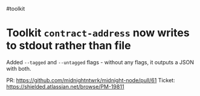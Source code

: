 #toolkit
# Toolkit `contract-address` now writes to stdout rather than file

Added `--tagged` and `--untagged` flags - without any flags, it outputs a JSON with both.

PR: https://github.com/midnightntwrk/midnight-node/pull/61
Ticket: https://shielded.atlassian.net/browse/PM-19811
